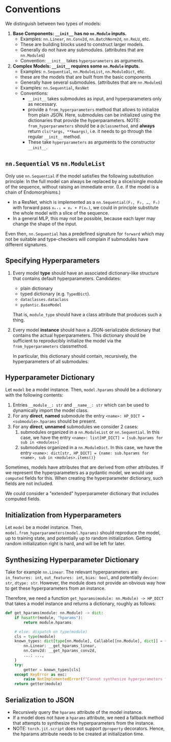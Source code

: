 # Conventions

We distinguish between two types of models:

1. **Base Components: `__init__` has no `nn.Module` inputs.**
   - Examples: `nn.Linear`, `nn.Conv2d`, `nn.BatchNorm2d`, `nn.ReLU`, etc.
   - These are building blocks used to construct larger models.
   - Generally do not have any submodules. (attributes that are `nn.Module`s)
   - Convention: `__init__` takes `hyperparameters` as arguments.
2. **Complex Models: `__init__` requires some `nn.Module` inputs.**
   - Examples: `n.Sequential`, `nn.ModuleList`, `nn.ModuleDict`, etc.
   - these are the models that are built from the basic components
   - Generally have several submodules. (attributes that are `nn.Module`s)
   - Examples: `nn.Sequential`, `ResNet`
   - Conventions:
     - `__init__` takes submodules as input, and hyperparameters only as necessary.
     - provide a `from_hyperparameters` method that allows to initialize from plain JSON.
       Here, submodules can be initialized using the dictionaries that provide the hyperparameters.
       NOTE: `from_hyperparameters` should be a `@classmethod`, and **always** return `cls(*args, **kwargs)`,
       i.e. it needs to go through the regular `__init__` method.
     - These take `hyperparameters` as arguments to the constructor `__init__`.

## `nn.Sequential` vs `nn.ModuleList`

Only use `nn.Sequential` if the model satisfies the following substitution principle: In the
full model can always be replaced by a slice/single module of the sequence, without raising an immediate
error. (I.e. if the model is a chain of Endomorphisms.)

- In a ResNet, which is implemented as a `nn.Sequential(F₁, F₂, …, Fₙ)` with forward pass
  `xₖ₊₁ = xₖ + F(xₖ)`, we could in principle substitute the whole model with a slice of the sequence.
- In a general MLP, this may not be possible, because each layer may change the shape of the input.

Even then, `nn.Sequential` has a predefined signature for `forward` which may not be suitable and type-checkers will complain
if submodules have different signatures.

## Specifying Hyperparameters

1. Every model **type** should have an associated dictionary-like structure that contains
   default hyperparameters. Candidates:
   - plain dictionary
   - typed dictionary (e.g. `TypedDict`).
   - `dataclasses.dataclass`
   - `pydantic.BaseModel`

   That is, `module_type` should have a class attribute that produces such a thing.

2. Every model **instance** should have a JSON-serializable dictionary that contains
   the actual hyperparameters. This dictionary should be sufficient to reproducibly
   initialize the model via the `from_hyperparameters` classmethod.

   In particular, this dictionary should contain, recursively, the hyperparameters
   of all submodules.

## Hyperparameter Dictionary

Let `model` be a model instance. Then, `model.hparams` should be a dictionary
with the following contents:

1. Entries `__module__: str` and `__name__: str` which can be used to dynamically import the
   model class.
2. For any **direct**, **named** submodule the entry `<name>: HP_DICT = <submodule>.hparams`
   should be present.
3. For any **direct**, **unnamed** submodules we consider 2 cases:
   1. submodules organized in a `nn.ModuleList` or `nn.Sequential`.
      In this case, we have the entry `<name>: list[HP_DICT] = [sub.hparams for sub in <modules>]`
   2. submodules organized in a `nn.ModuleDict`.
      In this case, we have the entry
      `<name>: dict[str, HP_DICT] = {name: sub.hparams for <name>, sub in <modules>.items()}`

Sometimes, models have attributes that are derived from other attributes. If we represent the
hyperparameters as a pydantic model, we would use `computed` fields for this. When creating
the hyperparameter dictionary, such fields are not included.

We could consider a "extended" hyperparameter dictionary that includes computed fields.

## Initialization from Hyperparameters

Let `model` be a model instance. Then, `model.from_hyperparameters(model.hparams)` should
reproduce the model, up to training state, and potentially up to random initialization.
Getting random initialization right is hard, and will be left for later.

## Synthesizing Hyperparameter Dictionary

Take for example `nn.Linear`. The relevant hyperparameters are:
`in_features: int`, `out_features: int`, `bias: bool`, and potentially `device: str`, `dtype: str`.
However, the module does not provide an obvious way how to get these hyperparameters from an instance.

Therefore, we need a function `get_hparams(module: nn.Module) -> HP_DICT`
that takes a model instance and returns a dictionary, roughly as follows:

```python
def get_hparams(module: nn.Module) -> dict:
    if hasattr(module, "hparams"):
        return module.hparams

    # else: dispatch on type(module)
    cls = type(module)
    known_types: dict[type[nn.Module], Callable[[nn.Module], dict]] = {
        nn.Linear: __get_hparams_linear,
        nn.Conv2d: __get_hparams_conv2d,
        ...: ...,
    }
    try:
        getter = known_types[cls]
    except KeyError as exc:
        raise NotImplementedError(f"Cannot synthesize hyperparameters for {cls}") from exc
    return getter(module)
```

## Serialization to JSON

- Recursively query the `hparams` attribute of the model instance.
- If a model does not have a `hparams` attribute, we need a fallback method that attempts to synthesize
  the hyperparameters from the instance.
- NOTE: `torch.jit.script` does not support `@property` decorators. Hence, the hparams attribute
  needs to be created at initialization time.
